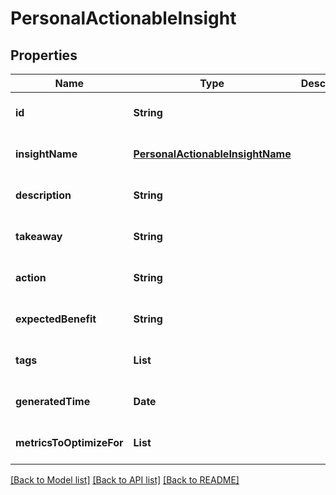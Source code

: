 # PersonalActionableInsight
## Properties

| Name | Type | Description | Notes |
|------------ | ------------- | ------------- | -------------|
| **id** | **String** |  | [optional] [default to null] |
| **insightName** | [**PersonalActionableInsightName**](PersonalActionableInsightName.md) |  | [optional] [default to null] |
| **description** | **String** |  | [optional] [default to null] |
| **takeaway** | **String** |  | [optional] [default to null] |
| **action** | **String** |  | [optional] [default to null] |
| **expectedBenefit** | **String** |  | [optional] [default to null] |
| **tags** | **List** |  | [optional] [default to null] |
| **generatedTime** | **Date** |  | [optional] [default to null] |
| **metricsToOptimizeFor** | **List** |  | [optional] [default to null] |

[[Back to Model list]](../README.md#documentation-for-models) [[Back to API list]](../README.md#documentation-for-api-endpoints) [[Back to README]](../README.md)

